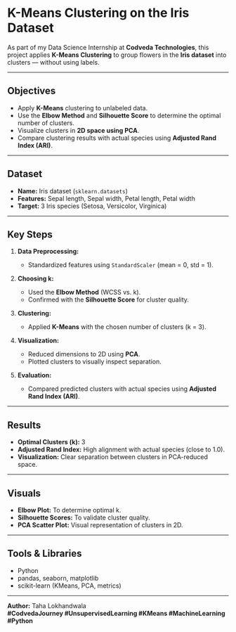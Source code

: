 # K-Means Clustering on the Iris Dataset

As part of my Data Science Internship at **Codveda Technologies**, this project applies **K-Means Clustering** to group flowers in the **Iris dataset** into clusters — without using labels.  

---

## **Objectives**
- Apply **K-Means** clustering to unlabeled data.
- Use the **Elbow Method** and **Silhouette Score** to determine the optimal number of clusters.
- Visualize clusters in **2D space using PCA**.
- Compare clustering results with actual species using **Adjusted Rand Index (ARI)**.

---

## **Dataset**
- **Name:** Iris dataset (`sklearn.datasets`)
- **Features:** Sepal length, Sepal width, Petal length, Petal width
- **Target:** 3 Iris species (Setosa, Versicolor, Virginica)

---

## **Key Steps**
1. **Data Preprocessing:**  
   - Standardized features using `StandardScaler` (mean = 0, std = 1).  

2. **Choosing k:**  
   - Used the **Elbow Method** (WCSS vs. k).  
   - Confirmed with the **Silhouette Score** for cluster quality.

3. **Clustering:**  
   - Applied **K-Means** with the chosen number of clusters (k = 3).

4. **Visualization:**  
   - Reduced dimensions to 2D using **PCA**.  
   - Plotted clusters to visually inspect separation.

5. **Evaluation:**  
   - Compared predicted clusters with actual species using **Adjusted Rand Index (ARI)**.

---

## **Results**
- **Optimal Clusters (k):** 3  
- **Adjusted Rand Index:** High alignment with actual species (close to 1.0).  
- **Visualization:** Clear separation between clusters in PCA-reduced space.

---

## **Visuals**
- **Elbow Plot:** To determine optimal k.  
- **Silhouette Scores:** To validate cluster quality.  
- **PCA Scatter Plot:** Visual representation of clusters in 2D.  

---

## **Tools & Libraries**
- Python
- pandas, seaborn, matplotlib
- scikit-learn (KMeans, PCA, metrics)

---

**Author:** Taha Lokhandwala  
**#CodvedaJourney #UnsupervisedLearning #KMeans #MachineLearning #Python**

